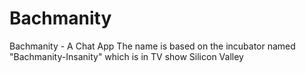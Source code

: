 # Bachmanity
Bachmanity - A Chat App
The name is based on the incubator named "Bachmanity-Insanity" which is in TV show Silicon Valley

